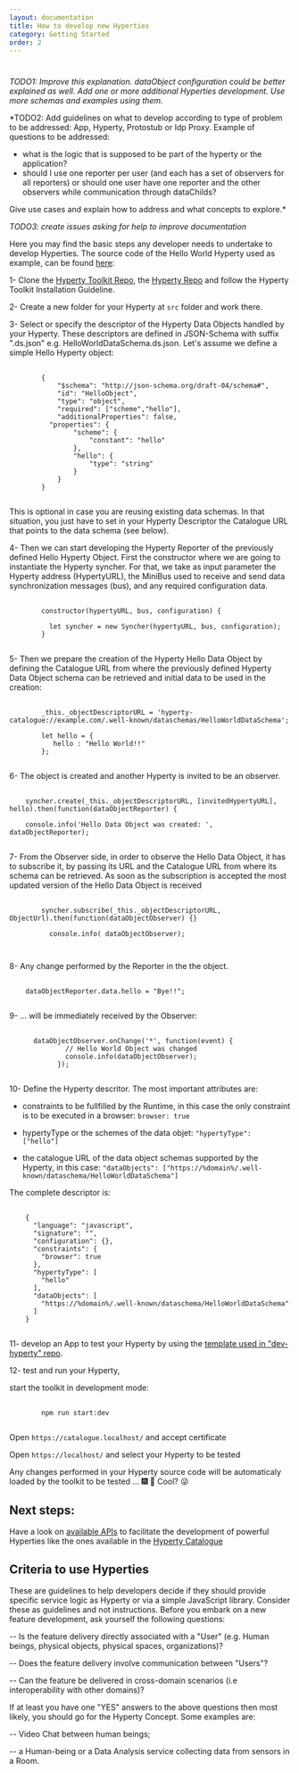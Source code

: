 ```yaml
---
layout: documentation
title: How to develop new Hyperties
category: Getting Started
order: 2
---
```


<h1></h1>

*TODO1: Improve this explanation. dataObject configuration could be better explained as well. Add one or more additional Hyperties development. Use more schemas and examples using them.*

*TODO2: Add guidelines on what to develop according to type of problem to be addressed: App, Hyperty, Protostub or Idp Proxy. Example of questions to be addressed:
- what is the logic that is supposed to be part of the hyperty or the application?
- should I use one reporter per user (and each has a set of observers for all reporters) or should one user have one reporter and the other observers while communication through dataChilds?

Give use cases and explain how to address and what concepts to explore.*

*TODO3: create issues asking for help to improve documentation*

Here you may find the basic steps any developer needs to undertake to develop Hyperties. The source code of the Hello World Hyperty used as example, can be found [here](https://github.com/reTHINK-project/dev-hyperty/tree/master/src/hello-world):

1- Clone the [Hyperty Toolkit Repo](https://github.com/reTHINK-project/dev-hyperty-toolkit/blob/master/README.md), the [Hyperty Repo](https://github.com/reTHINK-project/dev-hyperty) and follow the Hyperty Toolkit Installation Guideline.

2- Create a new folder for your Hyperty at `src` folder and work there.

3- Select or specify the descriptor of the Hyperty Data Objects handled by your Hyperty. These descriptors are defined in JSON-Schema with suffix ".ds.json" e.g. HelloWorldDataSchema.ds.json. Let's assume we define a simple Hello Hyperty object:

<pre class="line-numbers">
  <code class="language-javascript">
		{
			"$schema": "http://json-schema.org/draft-04/schema#",
			"id": "HelloObject",
			"type": "object",
			"required": ["scheme","hello"],
			"additionalProperties": false,
		  "properties": {
				"scheme": {
					"constant": "hello"
				},
				"hello": {
					"type": "string"
				}
			}
		}
	</code>
</pre>

This is optional in case you are reusing existing data schemas. In that situation, you just have to set in your Hyperty Descriptor the Catalogue URL that points to the data schema (see below).

4- Then we can start developing the Hyperty Reporter of the previously defined Hello Hyperty Object. First the constructor where we are going to instantiate the Hyperty syncher. For that, we take as input parameter the Hyperty address (HypertyURL), the MiniBus used to receive and send data synchronization messages (bus), and any required configuration data.

<pre class="line-numbers">
  <code class="language-javascript">
		constructor(hypertyURL, bus, configuration) {

		  let syncher = new Syncher(hypertyURL, bus, configuration);
		}
	</code>
</pre>

5- Then we prepare the creation of the Hyperty Hello Data Object by defining the Catalogue URL from where the previously defined Hyperty Data Object schema can be retrieved and initial data to be used in the creation:


<pre class="line-numbers">
  <code class="language-javascript">
		_this._objectDescriptorURL = 'hyperty-catalogue://example.com/.well-known/dataschemas/HelloWorldDataSchema';

		let hello = {
		   hello : "Hello World!!"
		};
 </code>
</pre>

6- The object is created and another Hyperty is invited to be an observer.

<pre class="line-numbers">
  <code class="language-javascript">
    syncher.create(_this._objectDescriptorURL, [invitedHypertyURL], hello).then(function(dataObjectReporter) {

    console.info('Hello Data Object was created: ', dataObjectReporter);
	</code>
</pre>

7- From the Observer side, in order to observe the Hello Data Object, it has to subscribe it, by passing its URL and the Catalogue URL from where its schema can be retrieved. As soon as the subscription is accepted the most updated version of the Hello Data Object is received

<pre class="line-numbers">
  <code class="language-javascript">
		syncher.subscribe(_this._objectDescriptorURL, ObjectUrl).then(function(dataObjectObserver) {}

		  console.info( dataObjectObserver);

	</code>
</pre>


8- Any change performed by the Reporter in the the object.

<pre class="line-numbers">
  <code class="language-javascript">
  	dataObjectReporter.data.hello = "Bye!!";
	</code>
</pre>


9- ... will be immediately received by the Observer:

<pre class="line-numbers">
  <code class="language-javascript">
	  dataObjectObserver.onChange('*', function(event) {
	          // Hello World Object was changed
	          console.info(dataObjectObserver);
	        });
	</code>
</pre>

10- Define the Hyperty descritor. The most important attributes are:

- constraints to be fullfilled by the Runtime, in this case the only constraint is to be executed in a browser: `browser: true`

- hypertyType or the schemes of the data objet: `"hypertyType": ["hello"]`

- the catalogue URL of the data object schemas supported by the Hyperty, in this case: `"dataObjects": ["https://%domain%/.well-known/dataschema/HelloWorldDataSchema"]`

The complete descriptor is:

<pre class="line-numbers">
  <code class="language-javascript">
	{
	  "language": "javascript",
	  "signature": "",
	  "configuration": {},
	  "constraints": {
	    "browser": true
	  },
	  "hypertyType": [
	    "hello"
	  ],
	  "dataObjects": [
	    "https://%domain%/.well-known/dataschema/HelloWorldDataSchema"
	  ]
	}
	</code>
</pre>

11- develop an App to test your Hyperty by using the [template used in "dev-hyperty" repo](https://github.com/reTHINK-project/dev-hyperty/tree/master/examples/hello-world).

12- test and run your Hyperty,

start the toolkit in development mode:

<pre class="line-numbers">
  <code class="language-shell">
		npm run start:dev
	</code>
</pre>

Open `https://catalogue.localhost/` and accept certificate

Open `https://localhost/` and select your Hyperty to be tested

Any changes performed in your Hyperty source code will be automaticaly loaded by the toolkit to be tested ... :fireworks: :rocket:  Cool? :stuck_out_tongue_winking_eye:


## Next steps:

Have a look on [available APIs](../../service-framework/readme/) to facilitate the development of powerful Hyperties like the ones available in the [Hyperty Catalogue](../../../dev-hyperty)

## Criteria to use Hyperties

These are guidelines to help developers decide if they should provide specific service logic as Hyperty or via a simple JavaScript library. Consider these as guidelines and not instructions. Before you embark on a new feature development, ask yourself the following questions:

-- Is the feature delivery directly associated with a "User" (e.g. Human beings, physical objects, physical spaces, organizations)?

-- Does the feature delivery involve communication between "Users"?

-- Can the feature be delivered in cross-domain scenarios (i.e interoperability with other domains)?

If at least you have one "YES" answers to the above questions then most likely, you should go for the Hyperty Concept. Some examples are:

-- Video Chat between human beings;

-- a Human-being or a Data Analysis service collecting data from sensors in a Room.
